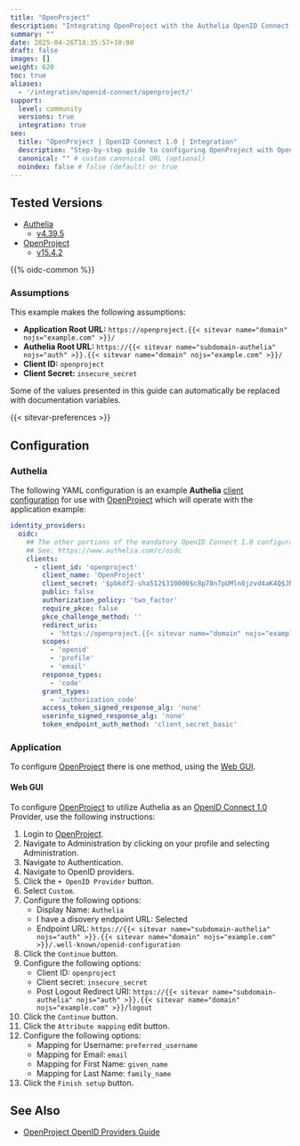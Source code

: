 ```yaml
---
title: "OpenProject"
description: "Integrating OpenProject with the Authelia OpenID Connect 1.0 Provider."
summary: ""
date: 2025-04-26T18:35:57+10:00
draft: false
images: []
weight: 620
toc: true
aliases:
  - '/integration/openid-connect/openproject/'
support:
  level: community
  versions: true
  integration: true
seo:
  title: "OpenProject | OpenID Connect 1.0 | Integration"
  description: "Step-by-step guide to configuring OpenProject with OpenID Connect 1.0 for secure SSO. Enhance your login flow using Authelia’s modern identity management."
  canonical: "" # custom canonical URL (optional)
  noindex: false # false (default) or true
---
```


## Tested Versions

- [Authelia]
  - [v4.39.5](https://github.com/authelia/authelia/releases/tag/v4.39.5)
- [OpenProject]
  - [v15.4.2](https://www.openproject.org/docs/release-notes/#1550)

{{% oidc-common %}}

### Assumptions

This example makes the following assumptions:

- __Application Root URL:__ `https://openproject.{{< sitevar name="domain" nojs="example.com" >}}/`
- __Authelia Root URL:__ `https://{{< sitevar name="subdomain-authelia" nojs="auth" >}}.{{< sitevar name="domain" nojs="example.com" >}}/`
- __Client ID:__ `openproject`
- __Client Secret:__ `insecure_secret`

Some of the values presented in this guide can automatically be replaced with documentation variables.

{{< sitevar-preferences >}}

## Configuration

### Authelia

The following YAML configuration is an example __Authelia__ [client configuration] for use with [OpenProject] which will
operate with the application example:

```yaml {title="configuration.yml"}
identity_providers:
  oidc:
    ## The other portions of the mandatory OpenID Connect 1.0 configuration go here.
    ## See: https://www.authelia.com/c/oidc
    clients:
      - client_id: 'openproject'
        client_name: 'OpenProject'
        client_secret: '$pbkdf2-sha512$310000$c8p78n7pUMln0jzvd4aK4Q$JNRBzwAo0ek5qKn50cFzzvE9RXV88h1wJn5KGiHrD0YKtZaR/nCb2CJPOsKaPK0hjf.9yHxzQGZziziccp6Yng'  # The digest of 'insecure_secret'.
        public: false
        authorization_policy: 'two_factor'
        require_pkce: false
        pkce_challenge_method: ''
        redirect_uris:
          - 'https://openproject.{{< sitevar name="domain" nojs="example.com" >}}/auth/oidc-authelia/callback'
        scopes:
          - 'openid'
          - 'profile'
          - 'email'
        response_types:
          - 'code'
        grant_types:
          - 'authorization_code'
        access_token_signed_response_alg: 'none'
        userinfo_signed_response_alg: 'none'
        token_endpoint_auth_method: 'client_secret_basic'
```

### Application

To configure [OpenProject] there is one method, using the [Web GUI](#web-gui).

#### Web GUI

To configure [OpenProject] to utilize Authelia as an [OpenID Connect 1.0] Provider, use the following instructions:

1. Login to [OpenProject].
2. Navigate to Administration by clicking on your profile and selecting Administration.
3. Navigate to Authentication.
4. Navigate to OpenID providers.
5. Click the `+ OpenID Provider` button.
6. Select `Custom`.
7. Configure the following options:
   - Display Name: `Authelia`
   - I have a disovery endpoint URL: Selected
   - Endpoint URL: `https://{{< sitevar name="subdomain-authelia" nojs="auth" >}}.{{< sitevar name="domain" nojs="example.com" >}}/.well-known/openid-configuration`
8. Click the `Continue` button.
9. Configure the following options:
   - Client ID: `openproject`
   - Client secret: `insecure_secret`
   - Post Logout Redirect URI: `https://{{< sitevar name="subdomain-authelia" nojs="auth" >}}.{{< sitevar name="domain" nojs="example.com" >}}/logout`
10. Click the `Continue` button.
11. Click the `Attribute mapping` edit button.
12. Configure the following options:
    - Mapping for Username: `preferred_username`
    - Mapping for Email: `email`
    - Mapping for First Name: `given_name`
    - Mapping for Last Name: `family_name`
13. Click the `Finish setup` button.

## See Also

- [OpenProject OpenID Providers Guide](https://www.openproject.org/docs/system-admin-guide/authentication/openid-providers/)

[OpenProject]: https://www.openproject.org
[Authelia]: https://www.authelia.com
[OpenID Connect 1.0]: ../../../openid-connect/introduction.md
[client configuration]: ../../../../configuration/identity-providers/openid-connect/clients.md
